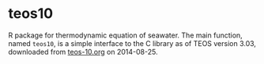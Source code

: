 teos10
======

R package for thermodynamic equation of seawater.  The main function, named
``teos10``, is a simple interface to the C library as of TEOS version 3.03,
downloaded from [teos-10.org](http://www.teos-10.org/software/gsw_c_v3.03.zip)
on 2014-08-25.
